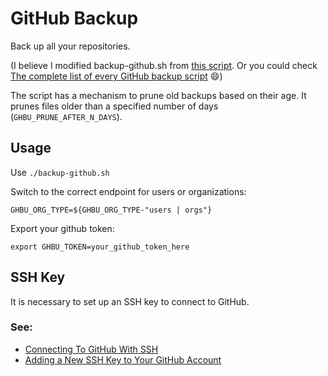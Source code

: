 # GitHub Backup

Back up all your repositories.

(I believe I modified backup-github.sh from [this script](https://github.com/tango-controls/GitHubBackup/blob/master/backup-github.sh).  Or you could check [The complete list of every GitHub backup script](https://rewind.com/blog/every-github-backup-script-complete-list/) 😄)

The script has a mechanism to prune old backups based on their age.  It prunes files older than a specified number of days (`GHBU_PRUNE_AFTER_N_DAYS`).

## Usage

Use `./backup-github.sh`

Switch to the correct endpoint for users or organizations:

`GHBU_ORG_TYPE=${GHBU_ORG_TYPE-"users | orgs"}`

Export your github token:

`export GHBU_TOKEN=your_github_token_here`

## SSH Key

It is necessary to set up an SSH key to connect to GitHub.

### See:

* [Connecting To GitHub With SSH](https://help.github.com/articles/connecting-to-github-with-ssh/)
* [Adding a New SSH Key to Your GitHub Account](https://help.github.com/articles/adding-a-new-ssh-key-to-your-github-account/)

<!-- Tammy DiPrima -->
